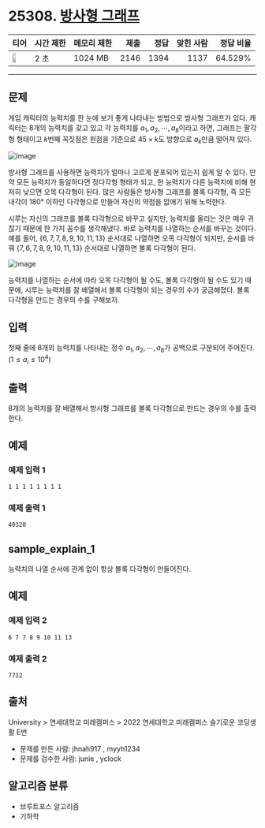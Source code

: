 # 25308. [방사형 그래프](https://www.acmicpc.net/problem/25308)

| 티어 | 시간 제한 | 메모리 제한 | 제출 | 정답 | 맞힌 사람 | 정답 비율 |
|---|---|---|---:|---:|---:|---:|
| <img src="https://static.solved.ac/tier_small/12.svg" width="50%" /> | 2 초 | 1024 MB | 2146 | 1394 | 1137 | 64.529% |

---

## 문제

게임 캐릭터의 능력치를 한 눈에 보기 좋게 나타내는 방법으로 방사형 그래프가 있다. 캐릭터는 8개의 능력치를 갖고 있고 각 능력치를 $a_1, a_2, \cdots, a_8$이라고 하면, 그래프는 팔각형 형태이고 $k$번째 꼭짓점은 원점을 기준으로 $45\times k$도 방향으로 $a_k$만큼 떨어져 있다.

![image](https://upload.acmicpc.net/43d13e2d-6736-49e1-a0ef-d3a079ca7b49/-/preview/)

방사형 그래프를 사용하면 능력치가 얼마나 고르게 분포되어 있는지 쉽게 알 수 있다. 만약 모든 능력치가 동일하다면 정다각형 형태가 되고, 한 능력치가 다른 능력치에 비해 현저히 낮으면 오목 다각형이 된다. 많은 사람들은 방사형 그래프를 볼록 다각형, 즉 모든 내각이 $180°$ 이하인 다각형으로 만들어 자신의 약점을 없애기 위해 노력한다.

시루는 자신의 그래프를 볼록 다각형으로 바꾸고 싶지만, 능력치를 올리는 것은 매우 귀찮기 때문에 한 가지 꼼수를 생각해냈다. 바로 능력치를 나열하는 순서를 바꾸는 것이다. 예를 들어, $\lbrace 6,7,7,8,9,10,11,13 \rbrace$ 순서대로 나열하면 오목 다각형이 되지만, 순서를 바꿔 $\lbrace 7,6,7,8,9,10,11,13 \rbrace$ 순서대로 나열하면 볼록 다각형이 된다.

![image](https://upload.acmicpc.net/b1b6476b-78bc-426a-a826-b3be44aff8d5/-/preview/)

능력치를 나열하는 순서에 따라 오목 다각형이 될 수도, 볼록 다각형이 될 수도 있기 때문에, 시루는 능력치를 잘 배열해서 볼록 다각형이 되는 경우의 수가 궁금해졌다. 볼록 다각형을 만드는 경우의 수를 구해보자.

## 입력

첫째 줄에 8개의 능력치를 나타내는 정수 $a_1, a_2, \cdots , a_8$가 공백으로 구분되어 주어진다. ($1 \leq a_i \leq 10^4$)

## 출력

8개의 능력치를 잘 배열해서 방사형 그래프를 볼록 다각형으로 만드는 경우의 수를 출력한다.

## 예제

### 예제 입력 1

```
1 1 1 1 1 1 1 1
```

### 예제 출력 1

```
40320
```

## sample_explain_1

능력치의 나열 순서에 관계 없이 항상 볼록 다각형이 만들어진다.

## 예제

### 예제 입력 2

```
6 7 7 8 9 10 11 13
```

### 예제 출력 2

```
7712
```

## 출처

University
\> 
연세대학교 미래캠퍼스
\> 
2022 연세대학교 미래캠퍼스 슬기로운 코딩생활
E번

- 문제를 만든 사람: jhnah917 , myyh1234
- 문제를 검수한 사람: junie , yclock

## 알고리즘 분류

- 브루트포스 알고리즘
- 기하학

